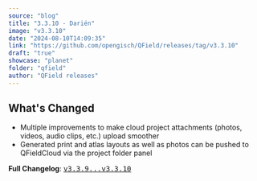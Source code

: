 ```yaml
---
source: "blog"
title: "3.3.10 - Darién"
image: "v3.3.10"
date: "2024-08-10T14:09:35"
link: "https://github.com/opengisch/QField/releases/tag/v3.3.10"
draft: "true"
showcase: "planet"
folder: "qfield"
author: "QField releases"
---
```


<h2>What's Changed</h2>
<ul>
<li>Multiple improvements to make cloud project attachments (photos, videos, audio clips, etc.) upload smoother</li>
<li>Generated print and atlas layouts as well as photos can be pushed to QFieldCloud via the project folder panel</li>
</ul>
<p><strong>Full Changelog</strong>: <a class="commit-link" href="https://github.com/opengisch/QField/compare/v3.3.9...v3.3.10"><tt>v3.3.9...v3.3.10</tt></a></p>
